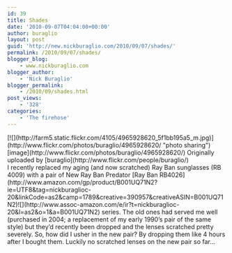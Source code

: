 ```yaml
---
id: 39
title: Shades
date: '2010-09-07T04:04:00+00:00'
author: buraglio
layout: post
guid: 'http://new.nickburaglio.com/2010/09/07/shades/'
permalink: /2010/09/07/shades/
blogger_blog:
    - www.nickburaglio.com
blogger_author:
    - 'Nick Buraglio'
blogger_permalink:
    - /2010/09/shades.html
post_views:
    - '328'
categories:
    - 'The firehose'
---
```


<div>[![](http://farm5.static.flickr.com/4105/4965928620_5f1bb195a5_m.jpg)](http://www.flickr.com/photos/buraglio/4965928620/ "photo sharing")  
<span>[image](http://www.flickr.com/photos/buraglio/4965928620/)  
Originally uploaded by [buraglio](http://www.flickr.com/people/buraglio/)</span></div>I recently replaced my aging (and now scratched) Ray Ban sunglasses (RB 4009) with a pair of New Ray Ban Predator [Ray Ban RB4026](http://www.amazon.com/gp/product/B001UQ71N2?ie=UTF8&tag=nickburaglioc-20&linkCode=as2&camp=1789&creative=390957&creativeASIN=B001UQ71N2)![](http://www.assoc-amazon.com/e/ir?t=nickburaglioc-20&l=as2&o=1&a=B001UQ71N2)  
series. The old ones had served me well (purchased in 2004; a replacement of my early 1990’s pair of the same style) but they’d recently been dropped and the lenses scratched pretty severely. So, how did I usher in the new pair? By dropping them like 4 hours after I bought them. Luckily no scratched lenses on the new pair so far…